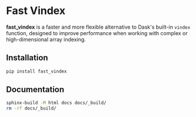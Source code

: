 # Fast Vindex

**fast_vindex** is a faster and more flexible alternative to Dask's built-in `vindex` function, designed to improve performance when working with complex or high-dimensional array indexing.

## Installation

```bash
pip install fast_vindex
```

## Documentation

```bash
sphinx-build -M html docs docs/_build/
rm -rf docs/_build/
```